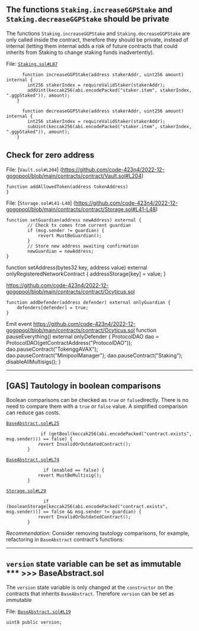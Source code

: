 ## The functions `Staking.increaseGGPStake` and `Staking.decreaseGGPStake` should be private

The functions `Staking.increaseGGPStake` and `Staking.decreaseGGPStake` are only called inside the contract, therefore they should be private, instead of internal (letting them internal adds a risk of future contracts that could inherits from Staking to change staking funds inadvertently).

File: [`Staking.sol#L87`](https://github.com/code-423n4/2022-12-gogopool/blob/aec9928d8bdce8a5a4efe45f54c39d4fc7313731/contracts/contract/Staking.sol#L87)

```solidity
      function increaseGGPStake(address stakerAddr, uint256 amount) internal {
		int256 stakerIndex = requireValidStaker(stakerAddr);
		addUint(keccak256(abi.encodePacked("staker.item", stakerIndex, ".ggpStaked")), amount);
	}

      function decreaseGGPStake(address stakerAddr, uint256 amount) internal {
		int256 stakerIndex = requireValidStaker(stakerAddr);
		subUint(keccak256(abi.encodePacked("staker.item", stakerIndex, ".ggpStaked")), amount);
	}
```

## Check for zero address

File: [`Vault.sol#L204`]  (https://github.com/code-423n4/2022-12-gogopool/blob/main/contracts/contract/Vault.sol#L204)

```solidity
function addAllowedToken(address tokenAddress) 
}
```
File: [`Storage.sol#L41-L48`]  (https://github.com/code-423n4/2022-12-gogopool/blob/main/contracts/contract/Storage.sol#L41-L48)

```solidity
function setGuardian(address newAddress) external {
		// Check tx comes from current guardian
		if (msg.sender != guardian) {
			revert MustBeGuardian();
		}
		// Store new address awaiting confirmation
		newGuardian = newAddress;
}
```
function setAddress(bytes32 key, address value) external onlyRegisteredNetworkContract {
		addressStorage[key] = value;
	}

https://github.com/code-423n4/2022-12-gogopool/blob/main/contracts/contract/Ocyticus.sol

	function addDefender(address defender) external onlyGuardian {
		defenders[defender] = true;
	}


Emit event
https://github.com/code-423n4/2022-12-gogopool/blob/main/contracts/contract/Ocyticus.sol
	function pauseEverything() external onlyDefender {
		ProtocolDAO dao = ProtocolDAO(getContractAddress("ProtocolDAO"));
		dao.pauseContract("TokenggAVAX");
		dao.pauseContract("MinipoolManager");
		dao.pauseContract("Staking");
		disableAllMultisigs();
	}


---
## [GAS] Tautology in boolean comparisons

Boolean comparisons can be checked as `true` or `false`directly. There is no need to compare them with a `true` or `false` value. A simplified comparison can reduce gas costs.

[`BaseAbstract.sol#L25`](https://github.com/code-423n4/2022-12-gogopool/blob/main/contracts/contract/BaseAbstract.sol#L25)
```solidity
             if (getBool(keccak256(abi.encodePacked("contract.exists", msg.sender))) == false) {
			revert InvalidOrOutdatedContract();
		}
```
[`BaseAbstract.sol#L74`](https://github.com/code-423n4/2022-12-gogopool/blob/main/contracts/contract/BaseAbstract.sol#L74)
```solidity
              if (enabled == false) {
			revert MustBeMultisig();
		}
```
[`Storage.sol#L29`](https://github.com/code-423n4/2022-12-gogopool/blob/main/contracts/contract/Storage.sol#L29)
```solidity
              if (booleanStorage[keccak256(abi.encodePacked("contract.exists", msg.sender))] == false && msg.sender != guardian) {
			revert InvalidOrOutdatedContract();
		}
```

*Recommendation:* Consider removing tautology comparisons, for example, refactoring in `BaseAbstract` contract's functions:

---
## `version` state variable can be set as immutable *** >>> BaseAbstract.sol
The `version` state variable is only changed at the `constructor` on the contracts that inherits `BaseAbstract`. Therefore `version` can be set as immutable

File: [`BaseAbstract.sol#L19`](https://github.com/code-423n4/2022-12-gogopool/blob/aec9928d8bdce8a5a4efe45f54c39d4fc7313731/contracts/contract/BaseAbstract.sol#L19)

```solidity
uint8 public version;
```